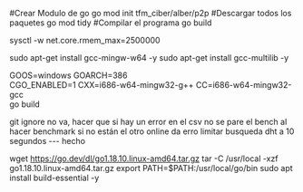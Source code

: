 #Crear Modulo de go
go mod init tfm_ciber/alber/p2p
#Descargar todos los paquetes
go mod tidy
#Compilar el programa
go build


sysctl -w net.core.rmem_max=2500000


sudo apt-get install gcc-mingw-w64 -y
sudo apt-get install gcc-multilib -y

GOOS=windows GOARCH=386 \
  CGO_ENABLED=1 CXX=i686-w64-mingw32-g++ CC=i686-w64-mingw32-gcc \
  go build

git ignore no va, hacer que si hay un error en el csv no se pare el bench
al hacer benchmark si no están el otro online da erro
limitar busqueda dht a 10 segundos --- hecho

wget https://go.dev/dl/go1.18.10.linux-amd64.tar.gz
tar -C /usr/local -xzf go1.18.10.linux-amd64.tar.gz
export PATH=$PATH:/usr/local/go/bin
sudo apt install build-essential -y